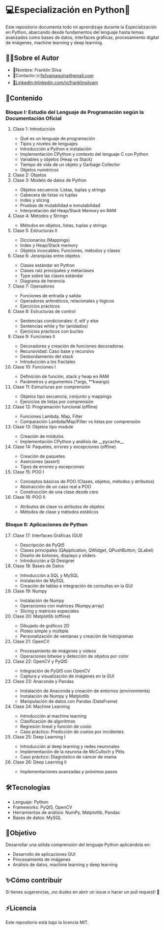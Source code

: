<h1><icon>💻</icon>Especialización en Python<icon>🚀</icon></h1>

<p>Este repositorio documenta todo mi aprendizaje durante la Especialización en Python, abarcando desde fundamentos del lenguaje hasta temas avanzados como bases de datos, interfaces gráficas, procesamiento digital de imágenes, machine learning y deep learning.</p>

<h2><icon>👨‍💻</icon>Sobre el Autor</h2>

<ul>
   <li type="disc"><icon>👤</icon>Nombre: Franklin Silva</li>
   <li type="disc"><icon>📧</icon>Contacto:<icon>✉️</icon><a href=fsilvamaguina@gmail.com>fsilvamaguina@gmail.com</a</li>
   <li type="disc"><icon>🔗</icon>LinkedIn:<icon>🌐</icon><a href=https://www.linkedin.com/in/franklinsilvam?utm_source=share&utm_campaign=share_via&utm_content=profile&utm_medium=android_app>linkedin.com/in/franklinsilvam</a></li>
  </ul>

<h2><icon>🔖</icon>Contenido</h2>
<h3>Bloque I: Estudio del Lenguaje de Programación según la Documentación Oficial</h3>
<ol>
 <li value="1">Clase 1: Introducción</li>
  <ul>
   <li type="circle">Qué es un lenguaje de programación</li>
   <li type="circle">Tipos y niveles de lenguajes</li>
   <li type="circle">Introducción a Python e instalación</li>
   <li type="circle">Implementación CPython y contexto del lenguaje C con Python</li>
   <li type="circle">Variables y objetos (Heap vs Stack)</li>
   <li type="circle">Tiempo de vida de un objeto y Garbage Collector</li>
   <li type="circle">Objetos numéricos</li>
  </ul>
 <li>Clase 2: Objetos</li>
 <li>Clase 3: Modelo de datos de Python</li>
  <ul>
   <li type="circle">Objetos secuencia: Listas, tuplas y strings</li>
   <li type="circle">Cabecera de listas vs tuplas</li>
   <li type="circle">Index y slicing</li>
   <li type="circle">Pruebas de mutabilidad e inmutabilidad</li>
   <li type="circle">Interpretación del Heap/Stack Memory en RAM</li>
  </ul>
 <li>Clase 4: Métodos y Stringn</li>
  <ul>
   <li type="circle">Métodos en objetos, listas, tuplas y strings</li>
  </ul>
 <li>Clase 5: Estructuras II</li>
  <ul>
   <li type="circle">Diccionarios (Mappings)</li>
   <li type="circle">Index y Heap/Stack memory</li>
   <li type="circle">Objetos invocables: Funciones, métodos y clases</li>
  </ul>
 <li>Clase 6: Jerarquías entre objetos</li>
  <ul>
   <li type="circle">Clases estándar en Python</li>
   <li type="circle">Clases raíz principales y metaclases</li>
   <li type="circle">Type sobre las clases estándar</li>
   <li type="circle">Diagrama de herencia</li>
  </ul>
 <li>Clase 7: Operadores</li>
  <ul>
   <li type="circle">Funciones de entrada y salida</li>
   <li type="circle">Operadores aritméticos, relacionales y lógicos</li>
   <li type="circle">Ejercicios prácticos</li>
  </ul>
 <li>Clase 8: Estructuras de control</li>
  <ul>
   <li type="circle">Sentencias condicionales: if, elif y else</li>
   <li type="circle">Sentencias while y for (anidados)</li>
   <li type="circle">Ejercicios prácticos con bucles</li>
  </ul>
 <li>Clase 9: Funciones II</li>
  <ul>
   <li type="circle">Decoradores y creación de funciones decoradoras</li>
   <li type="circle">Recursividad: Caso base y recursivo</li>
   <li type="circle">Desbordamiento del stack</li>
   <li type="circle">Introducción a los fractales</li>
  </ul>
 <li>Clase 10: Funciones I</li>
  <ul>
   <li type="circle">Definición de función, stack y heap en RAM</li>
   <li type="circle">Parámetros y argumentos (*args, **kwargs)</li>
  </ul>
 <li>Clase 11: Estructuras por comprensión</li>
  <ul>
   <li type="circle">Objetos tipo secuencia, conjunto y mappings</li>
   <li type="circle">Ejercicios de listas por comprensión</li>
  </ul>
 <li>Clase 12: Programación funcional (offline)</li>
  <ul>
   <li type="circle">Funciones Lambda, Map, Filter</li>
   <li type="circle">Comparación Lambda/Map/Filter vs listas por comprensión</li>
  </ul>
 <li>Clase 13: Objetos tipo module</li>
  <ul>
   <li type="circle">Creación de módulos</li>
   <li type="circle">Implementación CPython y análisis de __pycache__</li>
  </ul>
 <li>Clase 14: Paquetes, errores y excepciones (offline)</li>
  <ul>
   <li type="circle">Creación de paquetes</li>
   <li type="circle">Aserciones (assert)</li>
   <li type="circle">Tipos de errores y excepciones</li>
  </ul>
 <li>Clase 15: POO I</li>
  <ul>
   <li type="circle">Conceptos básicos de POO (Clases, objetos, métodos y atributos)</li>
   <li type="circle">Abstracción de un caso real a POO</li>
   <li type="circle">Construcción de una clase desde cero</li>
  </ul>
 <li>Clase 16: POO II</li>
  <ul>
   <li type="circle">Atributos de clase vs atributos de objetos</li>
   <li type="circle">Métodos de clase y métodos estáticos</li>
  </ul>
</ol>

<h3>Bloque II: Aplicaciones de Python</h3>
<ol>
 <li value="17">Clase 17: Interfaces Gráficas (GUI)</li>
  <ul>
   <li type="circle">Descripción de PyQt5</li>
   <li type="circle">Clases principales (QApplication, QWidget, QPushButton, QLabel)</li>
   <li type="circle">Diseño de botones, displays y sliders</li>
   <li type="circle">Introducción a Qt Designer</li>
  </ul>
 <li>Clase 18: Bases de Datos</li>
  <ul>
    <li type="circle">Introducción a SQL y MySQL</li>
    <li type="circle">Instalación de MySQL</li>
    <li type="circle">Creación de tablas e integración de consultas en la GUI</li>
   </ul>
 <li>Clase 19: Numpy</li>
  <ul>
   <li type="circle">Instalación de Numpy</li>
   <li type="circle">Operaciones con matrices (Numpy.array)</li>
   <li type="circle">Slicing y matrices especiales</li>
  </ul>
 <li>Clase 20: Matplotlib (offline)</li>
  <ul>
   <li type="circle">Dibujado de gráficos 2D</li>
   <li type="circle">Ploteo simple y múltiple</li>
   <li type="circle">Personalización de ventanas y creación de histogramas</li>
  </ul>
 <li>Clase 21: OpenCV</li>
  <ul>
   <li type="circle">Procesamiento de imágenes y videos</li>
   <li type="circle">Operaciones bitwise y detección de objetos por color</li>
  </ul>
 <li>Clase 22: OpenCV y PyQt5</li>
  <ul>
   <li type="circle">Integración de PyQt5 con OpenCV</li>
   <li type="circle">Captura y visualización de imágenes en la GUI</li>
  </ul>
 <li>Clase 23: Anaconda y Pandas</li>
  <ul>
   <li type="circle">Instalación de Anaconda y creación de entornos (environments)</li>
   <li type="circle">Instalación de Numpy y Matplotlib</li>
   <li type="circle">Manipulación de datos con Pandas (DataFrame)</li>
  </ul>
 <li>Clase 24: Machine Learning</li>
  <ul>
   <li type="circle">Introducción al machine learning</li>
   <li type="circle">Clasificación de algoritmos</li>
   <li type="circle">Regresión lineal y función de costo</li>
   <li type="circle">Caso práctico: Predicción de costos por incidentes</li>
  </ul>
 <li>Clase 25: Deep Learning I</li>
  <ul>
   <li type="circle">Introducción al deep learning y redes neuronales</li>
   <li type="circle">Implementación de la neurona de McCulloch y Pitts</li>
   <li type="circle">Caso práctico: Diagnóstico de cáncer de mama</li>
  </ul>
 <li>Clase 26: Deep Learning II</li>
  <ul>
   <li type="circle">Implementaciones avanzadas y próximos pasos</li>
  </ul>
</ol>

<h2><icon>🛠️</icon>Tecnologías</h2>
 <ul>
  <li type="disc">Lenguaje: Python</li>
  <li type="disc">Frameworks: PyQt5, OpenCV</li>
  <li type="disc">Herramientas de análisis: NumPy, Matplotlib, Pandas</li>
  <li type="disc">Bases de datos: MySQL</li>
 </ul>

 <h2><icon>🌟</icon>Objetivo</h2>
  <p>Desarrollar una sólida comprensión del lenguaje Python aplicándola en:</p>
  <ul>
   <li type="disc">Desarrollo de aplicaciones GUI</li>
   <li type="disc">Procesamiento de imágenes</li>
   <li type="disc">Análisis de datos, machine learning y deep learning</li>
  </ul>

 <h2><icon>✨</icon>Cómo contribuir</h2>
  <p>Si tienes sugerencias, ¡no dudes en abrir un issue o hacer un pull request! <icon>🤝</icon> </p>
 <h2><icon>⚡</icon>Licencia</h2>
  <p>Este repositorio está bajo la licencia MIT.</p>
